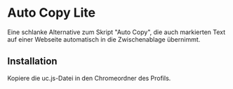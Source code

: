 # Auto Copy Lite
Eine schlanke Alternative zum Skript "Auto Copy", die auch markierten Text auf einer Webseite automatisch in die Zwischenablage übernimmt.

## Installation
Kopiere die uc.js-Datei in den Chromeordner des Profils.